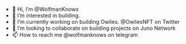 - 👋 Hi, I’m @WolfmanKnows
- 👀 I’m interested in building. 
- 🌱 I’m currently working on building Owlies. @OwliesNFT on Twitter
- 💞️ I’m looking to collaborate on building projects on Juno Network
- 📫 How to reach me @wolfmanknows on telegram

<!---
WolfmanKnows/WolfmanKnows is a ✨ special ✨ repository because its `README.md` (this file) appears on your GitHub profile.
You can click the Preview link to take a look at your changes.
--->
